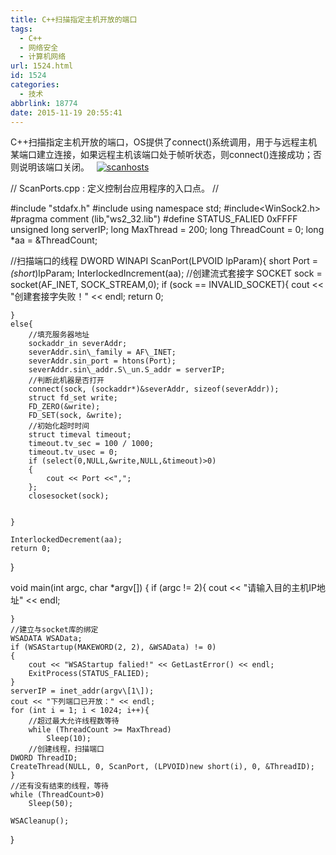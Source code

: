```yaml
---
title: C++扫描指定主机开放的端口
tags:
  - C++
  - 网络安全
  - 计算机网络
url: 1524.html
id: 1524
categories:
  - 技术
abbrlink: 18774
date: 2015-11-19 20:55:41
---
```


C++扫描指定主机开放的端口，OS提供了connect()系统调用，用于与远程主机某端口建立连接，如果远程主机该端口处于帧听状态，则connect()连接成功；否则说明该端口关闭。   [![scanhosts](http://baiyuan.wang/wp-content/uploads/2015/11/scanhosts.jpg)](http://baiyuan.wang/wp-content/uploads/2015/11/scanhosts.jpg)

// ScanPorts.cpp : 定义控制台应用程序的入口点。
//

#include "stdafx.h"
#include<iostream>
using namespace std;
#include<WinSock2.h>
#pragma comment (lib,"ws2_32.lib")
#define STATUS_FALIED 0xFFFF
unsigned long serverIP;
long MaxThread = 200;
long ThreadCount = 0;
long *aa = &ThreadCount;

//扫描端口的线程
DWORD WINAPI ScanPort(LPVOID lpParam){
	short Port = *(short*)lpParam;
	InterlockedIncrement(aa);
	//创建流式套接字
	SOCKET sock = socket(AF\_INET, SOCK\_STREAM,0);
	if (sock == INVALID_SOCKET){
		cout << "创建套接字失败！" << endl;
		return 0;

	}
	else{
		//填充服务器地址
		sockaddr_in severAddr;
		severAddr.sin\_family = AF\_INET;
		severAddr.sin_port = htons(Port);
		severAddr.sin\_addr.S\_un.S_addr = serverIP;
		//判断此机器是否打开
		connect(sock, (sockaddr*)&severAddr, sizeof(severAddr));
		struct fd_set write;
		FD_ZERO(&write);
		FD_SET(sock, &write);
		//初始化超时时间
		struct timeval timeout;
		timeout.tv_sec = 100 / 1000;
		timeout.tv_usec = 0;
		if (select(0,NULL,&write,NULL,&timeout)>0)
		{
			cout << Port <<",";
		};
		closesocket(sock);


	}

	InterlockedDecrement(aa);
	return 0;
}

void main(int argc, char *argv\[\])
{
	if (argc != 2){
		cout << "请输入目的主机IP地址" << endl;
	
	}
	//建立与socket库的绑定
	WSADATA WSAData;
	if (WSAStartup(MAKEWORD(2, 2), &WSAData) != 0)
	{
		cout << "WSAStartup falied!" << GetLastError() << endl;
		ExitProcess(STATUS_FALIED);
	}
	serverIP = inet_addr(argv\[1\]);
	cout << "下列端口已开放：" << endl;
	for (int i = 1; i < 1024; i++){
		//超过最大允许线程数等待
		while (ThreadCount >= MaxThread)
			Sleep(10);
		//创建线程，扫描端口
	DWORD ThreadID;
	CreateThread(NULL, 0, ScanPort, (LPVOID)new short(i), 0, &ThreadID);
	}
	//还有没有结束的线程，等待
	while (ThreadCount>0)
		Sleep(50);

	WSACleanup();

}